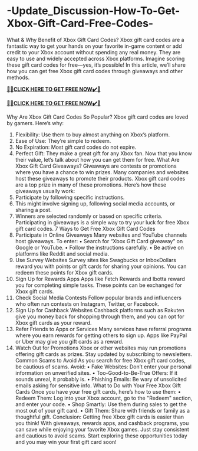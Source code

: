 # -Update_Discussion-How-To-Get-Xbox-Gift-Card-Free-Codes-

What & Why Benefit of Xbox Gift Card Codes?
Xbox gift card codes are a fantastic way to get your hands on your favorite in-game content or add credit to your Xbox account without spending any real money. They are easy to use and widely accepted across Xbox platforms. Imagine scoring these gift card codes for free—yes, it’s possible! In this article, we’ll share how you can get free Xbox gift card codes through giveaways and other methods.

**[🎁🎁CLICK HERE TO GET FREE NOW✔️🎁](https://rewardscraft.com/xbox-gift-card-codes)**

**[🎁🎁CLICK HERE TO GET FREE NOW✔️🎁](https://rewardscraft.com/xbox-gift-card-codes)**

Why Are Xbox Gift Card Codes So Popular?
Xbox gift card codes are loved by gamers. Here’s why:
1.	Flexibility: Use them to buy almost anything on Xbox’s platform.
2.	Ease of Use: They’re simple to redeem.
3.	No Expiration: Most gift card codes do not expire.
4.	Perfect Gift: They make a great gift for any Xbox fan.
Now that you know their value, let’s talk about how you can get them for free.
What Are Xbox Gift Card Giveaways?
Giveaways are contests or promotions where you have a chance to win prizes. Many companies and websites host these giveaways to promote their products. Xbox gift card codes are a top prize in many of these promotions.
Here’s how these giveaways usually work:
1.	Participate by following specific instructions.
2.	This might involve signing up, following social media accounts, or sharing a post.
3.	Winners are selected randomly or based on specific criteria.
Participating in giveaways is a simple way to try your luck for free Xbox gift card codes.
7 Ways to Get Free Xbox Gift Card Codes
1.	Participate in Online Giveaways
Many websites and YouTube channels host giveaways. To enter:
• Search for “Xbox Gift Card giveaway” on Google or YouTube.
• Follow the instructions carefully.
• Be active on platforms like Reddit and social media.
2.	Use Survey Websites
Survey sites like Swagbucks or InboxDollars reward you with points or gift cards for sharing your opinions. You can redeem these points for Xbox gift cards.
3.	Sign Up for Rewards Apps
Apps like Fetch Rewards and Ibotta reward you for completing simple tasks. These points can be exchanged for Xbox gift cards.
4.	Check Social Media Contests
Follow popular brands and influencers who often run contests on Instagram, Twitter, or Facebook.
5.	Sign Up for Cashback Websites
Cashback platforms such as Rakuten give you money back for shopping through them, and you can opt for Xbox gift cards as your reward.
6.	Refer Friends to Apps or Services
Many services have referral programs where you earn rewards for getting others to sign up. Apps like PayPal or Uber may give you gift cards as a reward.
7.	Watch Out for Promotions
Xbox or other websites may run promotions offering gift cards as prizes. Stay updated by subscribing to newsletters.
Common Scams to Avoid
As you search for free Xbox gift card codes, be cautious of scams. Avoid:
• Fake Websites: Don’t enter your personal information on unverified sites.
• Too-Good-to-Be-True Offers: If it sounds unreal, it probably is.
• Phishing Emails: Be wary of unsolicited emails asking for sensitive info.
What to Do with Your Free Xbox Gift Cards
Once you have your free gift cards, here’s how to use them:
• Redeem Them: Log into your Xbox account, go to the "Redeem" section, and enter your code.
• Shop Smartly: Use them during sales to get the most out of your gift card.
• Gift Them: Share with friends or family as a thoughtful gift.
Conclusion:
Getting free Xbox gift cards is easier than you think! With giveaways, rewards apps, and cashback programs, you can save while enjoying your favorite Xbox games. Just stay consistent and cautious to avoid scams. Start exploring these opportunities today and you may win your first gift card soon!
